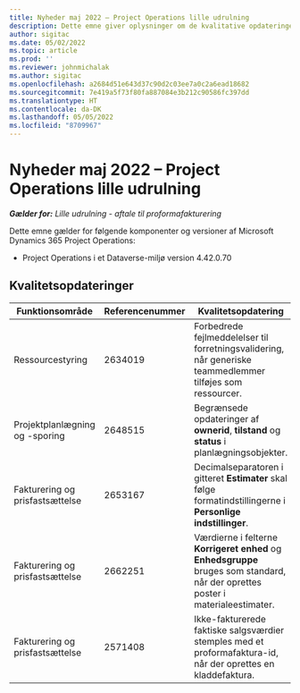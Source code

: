 ```yaml
---
title: Nyheder maj 2022 – Project Operations lille udrulning
description: Dette emne giver oplysninger om de kvalitative opdateringer, der er tilgængelige i maj 2022-udgivelsen af Microsoft Dynamics 365 Project Operations lille udrulning.
author: sigitac
ms.date: 05/02/2022
ms.topic: article
ms.prod: ''
ms.reviewer: johnmichalak
ms.author: sigitac
ms.openlocfilehash: a2684d51e643d37c90d2c03ee7a0c2a6ead18682
ms.sourcegitcommit: 7e419a5f73f80fa887084e3b212c90586fc397dd
ms.translationtype: HT
ms.contentlocale: da-DK
ms.lasthandoff: 05/05/2022
ms.locfileid: "8709967"
---
```

# <a name="whats-new-may-2022---project-operations-lite-deployment"></a>Nyheder maj 2022 – Project Operations lille udrulning

_**Gælder for:** Lille udrulning - aftale til proformafakturering_

Dette emne gælder for følgende komponenter og versioner af Microsoft Dynamics 365 Project Operations:

- Project Operations i et Dataverse-miljø version 4.42.0.70

## <a name="quality-updates"></a>Kvalitetsopdateringer

| Funktionsområde | Referencenummer | Kvalitetsopdatering |
| --- | --- | --- |
| Ressourcestyring | 2634019 | Forbedrede fejlmeddelelser til forretningsvalidering, når generiske teammedlemmer tilføjes som ressourcer. |
| Projektplanlægning og -sporing | 2648515 | Begrænsede opdateringer af **ownerid**, **tilstand** og **status** i planlægningsobjekter. |
| Fakturering og prisfastsættelse | 2653167 | Decimalseparatoren i gitteret **Estimater** skal følge formatindstillingerne i **Personlige indstillinger**. |
| Fakturering og prisfastsættelse| 2662251 | Værdierne i felterne **Korrigeret enhed** og **Enhedsgruppe** bruges som standard, når der oprettes poster i materialeestimater. |
| Fakturering og prisfastsættelse| 2571408 | Ikke-fakturerede faktiske salgsværdier stemples med et proformafaktura-id, når der oprettes en kladdefaktura. |
